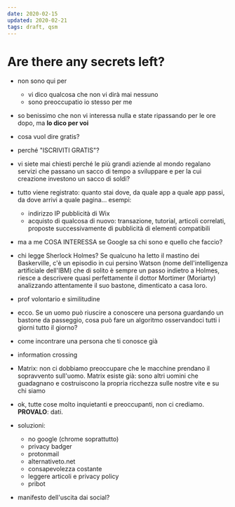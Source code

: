 ```yaml
---
date: 2020-02-15
updated: 2020-02-21
tags: draft, qsm
---
```

# Are there any secrets left?

- non sono qui per
    - vi dico qualcosa che non vi dirà mai nessuno
    - sono preoccupatio io stesso per me
- so benissimo che non vi interessa nulla e state ripassando per le ore dopo, ma **lo dico per voi**
- cosa vuol dire gratis?
- perché "ISCRIVITI GRATIS"?
- vi siete mai chiesti perché le più grandi aziende al mondo regalano servizi che passano un sacco di tempo a sviluppare e per la cui creazione investono un sacco di soldi?
- tutto viene registrato: quanto stai dove, da quale app a quale app passi, da dove arrivi a quale pagina... esempi:
    - indirizzo IP pubblicità di Wix
    - acquisto di qualcosa di nuovo: transazione, tutorial, articoli correlati, proposte successivamente di pubblicità di elementi compatibili
- ma a me COSA INTERESSA se Google sa chi sono e quello che faccio?
- chi legge Sherlock Holmes? Se qualcuno ha letto il mastino dei Baskerville, c'è un episodio in cui persino Watson (nome dell'intelligenza artificiale dell'IBM) che di solito è sempre un passo indietro a Holmes, riesce a descrivere quasi perfettamente il dottor Mortimer (Moriarty) analizzando attentamente il suo bastone, dimenticato a casa loro.
- prof volontario e similitudine
- ecco. Se un uomo può riuscire a conoscere una persona guardando un bastone da passeggio, cosa può fare un algoritmo osservandoci tutti i giorni tutto il giorno?
- come incontrare una persona che ti conosce già
- information crossing
- Matrix: non ci dobbiamo preoccupare che le macchine prendano il sopravvento sull'uomo. Matrix esiste già: sono altri uomini che guadagnano e costruiscono la propria ricchezza sulle nostre vite e su chi siamo
- ok, tutte cose molto inquietanti e preoccupanti, non ci crediamo. **PROVALO**: dati.
- soluzioni:
    - no google (chrome soprattutto)
    - privacy badger
    - protonmail
    - alternativeto.net
    - consapevolezza costante
    - leggere articoli e privacy policy
    - pribot

- manifesto dell'uscita dai social?